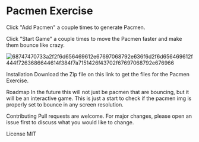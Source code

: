 # Pacmen Exercise

Click "Add Pacmen" a couple times to generate Pacmen.

Click "Start Game" a couple times to move the Pacmen faster and make them bounce like crazy.


![68747470733a2f2f6d656469612e67697068792e636f6d2f6d656469612f444f7263686644614f384f7a7151426f43702f67697068792e676966](https://user-images.githubusercontent.com/76454035/112881509-fed11780-9088-11eb-997b-4d5fa1bfd1be.gif)




Installation
Download the Zip file on this link to get the files for the Pacmen Exercise.

Roadmap
In the future this will not just be pacmen that are bouncing, but it will be an interactive game. This is just a start to check if the pacmen img is properly set to bounce in any screen resolution.

Contributing
Pull requests are welcome. For major changes, please open an issue first to discuss what you would like to change.

License
MIT
